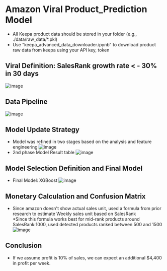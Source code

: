 # Amazon Viral Product_Prediction Model
- All Keepa product data should be stored in your folder (e.g., ./data/raw_data/*.pkl)  
- Use "keepa_advanced_data_downloader.ipynb" to download product raw data from keepa using your API key, token
## Viral Definition: SalesRank growth rate < - 30% in 30 days
![image](https://github.com/user-attachments/assets/c740b666-e95d-4c74-835a-142b32da2314)
## Data Pipeline
![image](https://github.com/user-attachments/assets/3201552c-fe93-465b-bb2a-b1052d2e92b9)
## Model Update Strategy
- Model was refined in two stages based on the analysis and feature engineering
![image](https://github.com/user-attachments/assets/ee45955f-8611-4718-b317-1b8c1c559bc8)
- 2nd phase Model Result table 
![image](https://github.com/user-attachments/assets/f0651f63-943c-48bd-83e1-98d316097f18)
## Model Selection Definition and Final Model 
- Final Model: XGBoost
![image](https://github.com/user-attachments/assets/da103a71-fd34-4755-8d06-d9ae4db1312c)
## Monetary Calculation and Confusion Matrix
- Since amazon doesn't show actual sales unit, used a formula from prior research to estimate Weekly sales unit based on SalesRank  
*Since this formula works best for mid-rank products around SalesRank:1000, used detected products ranked between 500 and 1500
![image](https://github.com/user-attachments/assets/2fc0845c-ba55-46d8-b3ca-63aa481770aa)
## Conclusion
- If we assume profit is 10% of sales, we can expect an additional $4,400 in profit per week.



